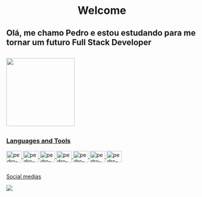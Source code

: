 
<h1 align="center">Welcome</h1>
<h2 align="rigth">Olá, me chamo Pedro e estou estudando para me tornar um futuro Full Stack Developer</h3>

##

<div>

<a href ="https://github.com/Pedro01235/">
<img height="180em" src="https://github-readme-stats.vercel.app/api?username=Pedro01235&show_icons=true&theme=transparent">
<!-- <img height="180em" src="https://github-readme-stats.vercel.app/api/top-langs/?username=Pedro01235&layout=compact"> -->

</div>

##

<h3>
  
Languages and Tools
</h3>

<div style="display: inline_block">
  <img align="center" alt="pedro-HTML" height="30" width="40" src="https://cdn.jsdelivr.net/gh/devicons/devicon/icons/html5/html5-original.svg">
  <img align="center" alt="pedro-CSS" height="30" width="40" src="https://cdn.jsdelivr.net/gh/devicons/devicon/icons/css3/css3-original.svg">
  <img align="center" alt="pedro-JS" height="30" width="40" src="https://cdn.jsdelivr.net/gh/devicons/devicon/icons/javascript/javascript-original.svg">
  <img align="center" alt="pedro-BOOTSTRAP" height="30" width="40" src="https://cdn.jsdelivr.net/gh/devicons/devicon/icons/bootstrap/bootstrap-original.svg">
  <img align="center" alt="pedro-SQL" height="30" width="40" src="https://cdn.jsdelivr.net/gh/devicons/devicon/icons/mysql/mysql-original.svg">
  <img align="center" alt="pedro-SQL" height="30" width="40" src="https://cdn.jsdelivr.net/gh/devicons/devicon/icons/java/java-original.svg">
  <img align="center" alt="pedro-SQL" height="30" width="40" src="https://cdn.jsdelivr.net/gh/devicons/devicon/icons/git/git-original.svg">
          
    
</div>

##

<p>
  Social medias
</p>
<div>
<a href ="https://www.linkedin.com/in/pedro-henrique-878b6026a" target="_blank"><img src="https://img.shields.io/badge/LinkedIn-0077B5?style=for-the-badge&logo=linkedin&logoColor=white" target="_blank"></a>

</div>

